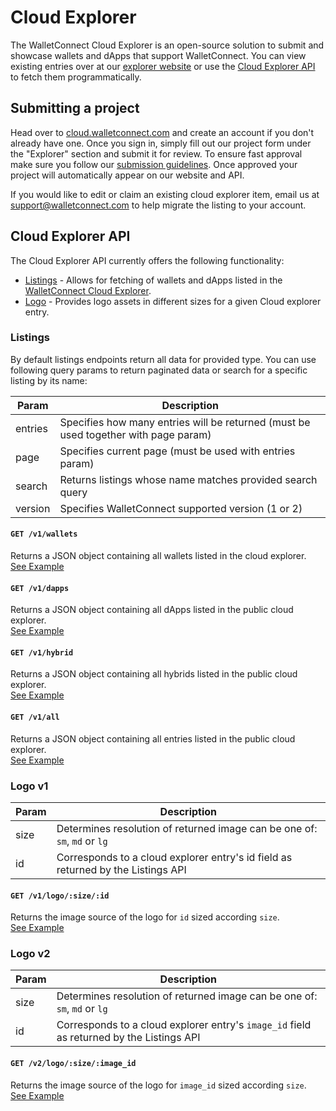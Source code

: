 # Cloud Explorer

The WalletConnect Cloud Explorer is an open-source solution to submit and showcase wallets and dApps that support WalletConnect. You can view existing entries over at our [explorer website](https://explorer.walletconnect.com/) or use the [Cloud Explorer API](#cloud-explorer-api) to fetch them programmatically.

## Submitting a project

Head over to [cloud.walletconnect.com](https://cloud.walletconnect.com/) and create an account if you don't already have one. Once you sign in, simply fill out our project form under the "Explorer" section and submit it for review. To ensure fast approval make sure you follow our [submission guidelines](https://explorer.walletconnect.com/guidelines). Once approved your project will automatically appear on our website and API.

If you would like to edit or claim an existing cloud explorer item, email us at support@walletconnect.com to help migrate the listing to your account.

## Cloud Explorer API

The Cloud Explorer API currently offers the following functionality:

- [Listings](#listings-api) - Allows for fetching of wallets and dApps listed in the [WalletConnect Cloud Explorer](https://explorer.walletconnect.com/).
- [Logo](#logo-api) - Provides logo assets in different sizes for a given Cloud explorer entry.

### Listings

By default listings endpoints return all data for provided type. You can use following query params to return paginated data or search for a specific listing by its name:

| Param   | Description                                                                         |
| ------- | ----------------------------------------------------------------------------------- |
| entries | Specifies how many entries will be returned (must be used together with page param) |
| page    | Specifies current page (must be used with entries param)                            |
| search  | Returns listings whose name matches provided search query                           |
| version | Specifies WalletConnect supported version (1 or 2)                                  |

#### `GET /v1/wallets`

Returns a JSON object containing all wallets listed in the cloud explorer. <br />
[See Example](https://explorer-api.walletconnect.com/v1/wallets?entries=5&page=1)

#### `GET /v1/dapps`

Returns a JSON object containing all dApps listed in the public cloud explorer. <br />
[See Example](https://explorer-api.walletconnect.com/v1/dapps?entries=5&page=1)

#### `GET /v1/hybrid`

Returns a JSON object containing all hybrids listed in the public cloud explorer. <br />
[See Example](https://explorer-api.walletconnect.com/v1/hybrid?entries=5&page=1)

#### `GET /v1/all`

Returns a JSON object containing all entries listed in the public cloud explorer. <br />
[See Example](https://explorer-api.walletconnect.com/v1/all?entries=5&page=1)

### Logo v1

| Param | Description                                                                      |
| ----- | -------------------------------------------------------------------------------- |
| size  | Determines resolution of returned image can be one of: `sm`, `md` or `lg`        |
| id    | Corresponds to a cloud explorer entry's id field as returned by the Listings API |

#### `GET /v1/logo/:size/:id`

Returns the image source of the logo for `id` sized according `size`. <br />
[See Example](https://explorer-api.walletconnect.com/v1/logo/lg/d2ae9c3c2782806fd6db704bf40ef0238af9470d7964ae566114a033f4a9a110)

### Logo v2

| Param | Description                                                                              |
| ----- | ---------------------------------------------------------------------------------------- |
| size  | Determines resolution of returned image can be one of: `sm`, `md` or `lg`                |
| id    | Corresponds to a cloud explorer entry's `image_id` field as returned by the Listings API |

#### `GET /v2/logo/:size/:image_id`

Returns the image source of the logo for `image_id` sized according `size`. <br />
[See Example](https://explorer-api.walletconnect.com/v2/logo/md/32a77b79-ffe8-42c3-61a7-3e02e019ca00)
